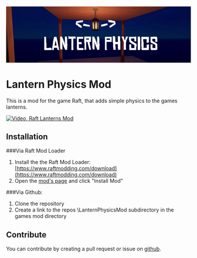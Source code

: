 ![banner image](LanternPhysicsMod/banner.jpg)

# Lantern Physics Mod
This is a mod for the game Raft, that adds simple physics to the games lanterns.


[![Video, Raft Lanterns Mod](https://img.youtube.com/vi/qvfHH3l190M/0.jpg)](https://www.youtube.com/watch?v=qvfHH3l190M)

## Installation 
###Via Raft Mod Loader
1. Install the the Raft Mod Loader: [https://www.raftmodding.com/download](https://www.raftmodding.com/download)
2. Open the [mod's page](https://www.raftmodding.com/mods/lanternphysics) and click "Install Mod"

###Via Github:
1. Clone the repository
2. Create a link to the repos \LanternPhysicsMod subdirectory in the games mod directory

## Contribute
You can contribute by creating a pull request or issue on [github](https://github.com/FZ-Applications/raft-lantern-physics-mod).